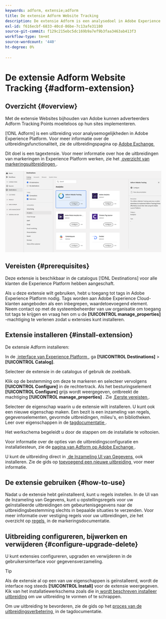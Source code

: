 ```yaml
---
keywords: adform, extensie;adform
title: De extensie Adform Website Tracking
description: De extensie Adform is een analysedoel in Adobe Experience Platform. Zie de extensiepagina op Adobe Exchange voor meer informatie over de extensiefunctionaliteit.
exl-id: f616ecbf-6833-40cd-86be-7c13afe31180
source-git-commit: f129c215ebc5dc169b9a7ef9b3faa3463ab413f3
workflow-type: tm+mt
source-wordcount: '440'
ht-degree: 0%

---
```


# De extensie Adform Website Tracking {#adform-extension}

## Overzicht {#overview}

Met de extensie Websites bijhouden van Adobe kunnen adverteerders Adform Tracking Points moeiteloos op hun sites implementeren.

[!DNL Adform] is een uitbreiding voor analysemogelijkheden in Adobe Experience Platform. Voor meer informatie over de uitbreidingsfunctionaliteit, zie de uitbreidingspagina op [&#x200B; Adobe Exchange &#x200B;](https://exchange.adobe.com/experiencecloud.details.103195.adform-website-tracking.html)

Dit doel is een tagextensie. Voor meer informatie over hoe de uitbreidingen van markeringen in Experience Platform werken, zie het [&#x200B; overzicht van markeringsuitbreidingen &#x200B;](../launch-extensions/overview.md).

![&#x200B; Adform uitbreiding &#x200B;](../../assets/catalog/analytics/adform/catalog.png)

## Vereisten {#prerequisites}

Deze extensie is beschikbaar in de catalogus [!DNL Destinations] voor alle klanten die Experience Platform hebben aangeschaft.

Als u deze extensie wilt gebruiken, hebt u toegang tot tags in Adobe Experience Platform nodig. Tags worden aan Adobe Experience Cloud-klanten aangeboden als een inbegrepen, waardetoevoegend element. Neem contact op met de systeembeheerder van uw organisatie om toegang tot tags te krijgen en vraag hen om u de **[!UICONTROL manage_properties]** -machtiging te verlenen zodat u extensies kunt installeren.

## Extensie installeren {#install-extension}

De extensie Adform installeren:

In de [&#x200B; interface van Experience Platform &#x200B;](https://platform.adobe.com/), ga **[!UICONTROL Destinations]** > **[!UICONTROL Catalog]**.

Selecteer de extensie in de catalogus of gebruik de zoekbalk.

Klik op de bestemming om deze te markeren en selecteer vervolgens **[!UICONTROL Configure]** in de rechtertrack. Als het besturingselement **[!UICONTROL Configure]** grijs wordt weergegeven, ontbreekt de machtiging **[!UICONTROL manage_properties]** . Zie [&#x200B; Eerste vereisten &#x200B;](#prerequisites).

Selecteer de eigenschap waarin u de extensie wilt installeren. U kunt ook een nieuwe eigenschap maken. Een bezit is een inzameling van regels, gegevenselementen, gevormde uitbreidingen, milieu&#39;s, en bibliotheken. Leer over eigenschappen in de [&#x200B; tagdocumentatie &#x200B;](../../../tags/ui/administration/companies-and-properties.md#properties-page).

Het werkschema begeleidt u door de stappen om de installatie te voltooien.

Voor informatie over de opties van de uitbreidingsconfiguratie en installatiesteun, zie de [&#x200B; pagina van Adform op Adobe Exchange &#x200B;](https://exchange.adobe.com/experiencecloud.details.103195.adform-website-tracking.html).

U kunt de uitbreiding direct in [&#x200B; de Inzameling UI van Gegevens &#x200B;](https://experience.adobe.com/#/data-collection/) ook installeren. Zie de gids op [&#x200B; toevoegend een nieuwe uitbreiding &#x200B;](../../../tags/ui/managing-resources/extensions/overview.md#add-a-new-extension) voor meer informatie.

## De extensie gebruiken {#how-to-use}

Nadat u de extensie hebt geïnstalleerd, kunt u regels instellen. In de UI van de Inzameling van Gegevens, kunt u opstellingsregels voor uw geïnstalleerde uitbreidingen om gebeurtenisgegevens naar de uitbreidingsbestemming slechts in bepaalde situaties te verzenden. Voor meer informatie over vestiging regels voor uw uitbreidingen, zie het overzicht op [&#x200B; regels &#x200B;](../../../tags/ui/managing-resources/rules.md) in de markeringsdocumentatie.

## Uitbreiding configureren, bijwerken en verwijderen {#configure-upgrade-delete}

U kunt extensies configureren, upgraden en verwijderen in de gebruikersinterface voor gegevensverzameling.

>[!TIP]
>
>Als de extensie al op een van uw eigenschappen is geïnstalleerd, wordt de interface nog steeds **[!UICONTROL Install]** voor de extensie weergegeven. Kik van het installatiewerkschema zoals die in [&#x200B; wordt beschreven installeer uitbreiding &#x200B;](#install-extension) om uw uitbreiding te vormen of te schrappen.

Om uw uitbreiding te bevorderen, zie de gids op het [&#x200B; proces van de uitbreidingsverbetering &#x200B;](../../../tags/ui/managing-resources/extensions/extension-upgrade.md) in de tagdocumentatie.
